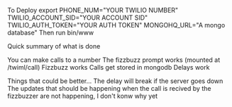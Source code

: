 To Deploy
export
PHONE_NUM="YOUR TWILIO NUMBER"
TWILIO_ACCOUNT_SID="YOUR ACCOUNT SID"
TWILIO_AUTH_TOKEN="YOUR AUTH TOKEN"
MONGOHQ_URL="A mongo database"
Then run bin/www

Quick summary of what is done

You can make calls to a number
The fizzbuzz prompt works (mounted at /twiml/call)
Fizzbuzz works
Calls get stored in mongodb
Delays work


Things that could be better...
The delay will break if the server goes down
The updates that should be happening when the call is recived by the fizzbuzzer are not happening, I don't konw why yet


